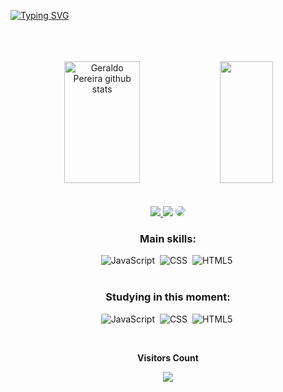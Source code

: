 [![Typing SVG](https://readme-typing-svg.herokuapp.com/?color=6d4119&size=35&center=true&vCenter=true&width=1000&lines=HELLO,+MY+NAME+is+Geraldo+Pereira;I'm+30+years+old;I'm+from+Brazil;Be+Welcome!+:%29)](https://git.io/typing-svg)
</br></br></br></br>


<div align="center">  
  <img width="49%" height="195px" src="https://github-readme-stats.vercel.app/api?username=geraldopereiradsj&show_icons=true&count_private=true&hide_border=true&title_color=f3aa46&icon_color=f3aa46&text_color=ffffcf&bg_color=0d1117" alt="Geraldo Pereira github stats" /> 
  <img width="41%" height="195px" src="https://github-readme-stats.vercel.app/api/top-langs/?username=geraldopereiradsj&layout=compact&hide_border=true&title_color=f3aa46&text_color=ffffcf&bg_color=0d1117" />
</div>
</br></br>


<div align="center"> 
<a href="https://www.instagram.com/gps.dev/" target="_blank"><img src="https://img.shields.io/badge/-Instagram-%23E4405F?style=for-the-badge&logo=instagram&logoColor=white"</a>
<a href = "mailto:geraldo.pereiradsj@gmail.com"> <img src="https://img.shields.io/badge/-Gmail-%23333?style=for-the-badge&logo=gmail&logoColor=white" target="_blank"></a>
<a href="https://www.linkedin.com/in/geraldo-pereira/" target="_blank"><img src="https://img.shields.io/badge/-LinkedIn-%230077B5?style=for-the-badge&logo=linkedin&logoColor=white" style="border-radius: 30px" target="_blank"></a> 
 
 ### Main skills:
![JavaScript](https://img.shields.io/badge/-JavaScript-0D1117?style=for-the-badge&logo=javascript&labelColor=0D1117)&nbsp;
![CSS](https://img.shields.io/badge/-CSS-0D1117?style=for-the-badge&logo=CSS3&logoColor=1572B6&labelColor=0D1117)&nbsp;
![HTML5](https://img.shields.io/badge/-HTML5-0D1117?style=for-the-badge&logo=HTML5&logoColor=e34f26&labelColor=0D1117)&nbsp;
</br></br>

### Studying in this moment:
![JavaScript](https://img.shields.io/badge/-JavaScript-0D1117?style=for-the-badge&logo=javascript&labelColor=0D1117)&nbsp;
![CSS](https://img.shields.io/badge/-CSS-0D1117?style=for-the-badge&logo=CSS3&logoColor=1572B6&labelColor=0D1117)&nbsp;
![HTML5](https://img.shields.io/badge/-HTML5-0D1117?style=for-the-badge&logo=HTML5&logoColor=e34f26&labelColor=0D1117)&nbsp;




<div align="center">
<br><p align="centre"><b>Visitors Count</b></p>  
<p align="center"><img align="center" src="https://profile-counter.glitch.me/{geraldopereiradsj}/count.svg" /></p> 
<br>
</div>
